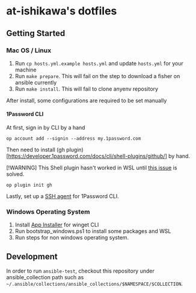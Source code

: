 # at-ishikawa's dotfiles

## Getting Started

### Mac OS / Linux

1. Run `cp hosts.yml.example hosts.yml` and update `hosts.yml` for your machine
2. Run `make prepare`. This will fail on the step to download a fisher on ansible currently
3. Run `make install`. This will fail to clone anyenv repository

After install, some configurations are required to be set manually

#### 1Password CLI

At first, sign in by CLI by a hand

```shell
op account add --signin --address my.1password.com
```

Then need to install (gh plugin)[https://developer.1password.com/docs/cli/shell-plugins/github/] by hand.

[!WARNING]
This Shell plugin hasn't worked in WSL until [this issue](https://github.com/1Password/shell-plugins/issues/402) is solved.

```shell
op plugin init gh
```

Lastly, set up a [SSH agent](https://developer.1password.com/docs/ssh/agent/) for 1Password CLI.


### Windows Operating System

1. Install [App Installer](https://apps.microsoft.com/detail/9nblggh4nns1?rtc=1&hl=en-us&gl=US#activetab=pivot:overviewtab) for winget CLI
1. Run bootstrap_windows.ps1 to install some packages and WSL
1. Run steps for non windows operating system.


## Development

In order to run `ansible-test`, checkout this repository under ansible_collection path such as `~/.ansible/collections/ansible_collections/$NAMESPACE/$COLLECTION`.

